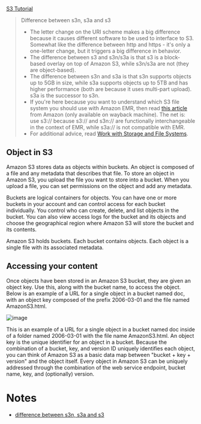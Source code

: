 [S3 Tutorial](https://www.simplilearn.com/tutorials/aws-tutorial/aws-s3)

> Difference between s3n, s3a and s3
> - The letter change on the URI scheme makes a big difference because it causes different software to be used to interface to S3. Somewhat like the difference between http and https - it's only a one-letter change, but it triggers a big difference in behavior.
> - The difference between s3 and s3n/s3a is that s3 is a block-based overlay on top of Amazon S3, while s3n/s3a are not (they are object-based).
> - The difference between s3n and s3a is that s3n supports objects up to 5GB in size, while s3a supports objects up to 5TB and has higher performance (both are because it uses multi-part upload). s3a is the successor to s3n.
> - If you're here because you want to understand which S3 file system you should use with Amazon EMR, then read [this article](https://web.archive.org/web/20170718025436/https://aws.amazon.com/premiumsupport/knowledge-center/emr-file-system-s3/) from Amazon (only available on wayback machine). The net is: use s3:// because s3:// and s3n:// are functionally interchangeable in the context of EMR, while s3a:// is not compatible with EMR.
> - For additional advice, read [Work with Storage and File Systems](https://docs.aws.amazon.com/emr/latest/ManagementGuide/emr-plan-file-systems.html).


## Object in S3
Amazon S3 stores data as objects within buckets. An object is composed of a file and any metadata that describes that file. To store an object in Amazon S3, you upload the file you want to store into a bucket. When you upload a file, you can set permissions on the object and add any metadata.

Buckets are logical containers for objects. You can have one or more buckets in your account and can control access for each bucket individually. You control who can create, delete, and list objects in the bucket. You can also view access logs for the bucket and its objects and choose the geographical region where Amazon S3 will store the bucket and its contents.

Amazon S3 holds buckets. Each bucket contains objects. Each object is a single file with its associated metadata.

## Accessing your content
Once objects have been stored in an Amazon S3 bucket, they are given an object key. Use this, along with the bucket name, to access the object.
Below is an example of a URL for a single object in a bucket named doc, with an object key composed of the prefix 2006-03-01 and the file named AmazonS3.html.

![image](https://user-images.githubusercontent.com/52529498/141731144-466bc040-100c-419b-8dbc-ea357b2b21b2.png)

This is an example of a URL for a single object in a bucket named doc inside of a folder named 2006-03-01 with the file name AmazonS3.html.
An object key is the unique identifier for an object in a bucket. Because the combination of a bucket, key, and version ID uniquely identifies each object, you can think of Amazon S3 as a basic data map between "bucket + key + version" and the object itself. Every object in Amazon S3 can be uniquely addressed through the combination of the web service endpoint, bucket name, key, and (optionally) version.

# Notes
- [difference between s3n, s3a and s3](https://stackoverflow.com/questions/33356041/technically-what-is-the-difference-between-s3n-s3a-and-s3)
